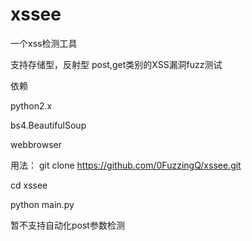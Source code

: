 # xssee
一个xss检测工具

支持存储型，反射型 post,get类别的XSS漏洞fuzz测试

依赖

python2.x

bs4.BeautifulSoup

webbrowser

用法：
git clone https://github.com/0FuzzingQ/xssee.git

cd xssee

python main.py

暂不支持自动化post参数检测
